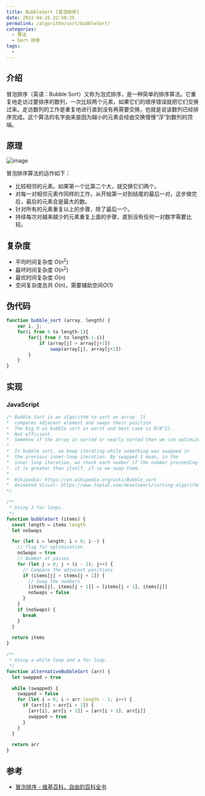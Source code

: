```yaml
---
title: BubbleSort [冒泡排序]
date: 2022-04-26 22:50:25
permalink: /algorithm/sort/bubbleSort/
categories:
  - 算法
  - Sort 排序
tags:
  - 
---
```


## 介绍

冒泡排序（英语：Bubble Sort）又称为泡式排序，是一种简单的排序算法。它重复地走访过要排序的数列，一次比较两个元素，如果它们的顺序错误就把它们交换过来。走访数列的工作是重复地进行直到没有再需要交换，也就是说该数列已经排序完成。这个算法的名字由来是因为越小的元素会经由交换慢慢“浮”到数列的顶端。

<!-- more -->

## 原理

![image](https://upload.wikimedia.org/wikipedia/commons/3/37/Bubble_sort_animation.gif)

冒泡排序算法的运作如下：

- 比较相邻的元素。如果第一个比第二个大，就交换它们两个。
- 对每一对相邻元素作同样的工作，从开始第一对到结尾的最后一对。这步做完后，最后的元素会是最大的数。
- 针对所有的元素重复以上的步骤，除了最后一个。
- 持续每次对越来越少的元素重复上面的步骤，直到没有任何一对数字需要比较。

## 复杂度

- 平均时间复杂度 $O(n^{2})$
- 最坏时间复杂度 $O(n^{2})$
- 最优时间复杂度 $O(n)$
- 空间复杂度总共 $O(n)$，需要辅助空间$O(1)$

## 伪代码

```js
function bubble_sort (array, length) {
    var i, j;
    for(i from 0 to length-1){
        for(j from 0 to length-1-i){
            if (array[j] > array[j+1])
                swap(array[j], array[j+1])
        }
    }
}
```

## 实现

### JavaScript

```js
/* Bubble Sort is an algorithm to sort an array. It
*  compares adjacent element and swaps their position
*  The big O on bubble sort in worst and best case is O(N^2).
*  Not efficient.
*  Somehow if the array is sorted or nearly sorted then we can optimize bubble sort by adding a flag.
*
*  In bubble sort, we keep iterating while something was swapped in
*  the previous inner-loop iteration. By swapped I mean, in the
*  inner loop iteration, we check each number if the number proceeding
*  it is greater than itself, if so we swap them.
*
*  Wikipedia: https://en.wikipedia.org/wiki/Bubble_sort
*  Animated Visual: https://www.toptal.com/developers/sorting-algorithms/bubble-sort
*/

/**
 * Using 2 for loops.
 */
function bubbleSort (items) {
  const length = items.length
  let noSwaps

  for (let i = length; i > 0; i--) {
    // flag for optimization
    noSwaps = true
    // Number of passes
    for (let j = 0; j < (i - 1); j++) {
      // Compare the adjacent positions
      if (items[j] > items[j + 1]) {
        // Swap the numbers
        [items[j], items[j + 1]] = [items[j + 1], items[j]]
        noSwaps = false
      }
    }
    if (noSwaps) {
      break
    }
  }

  return items
}

/**
 * Using a while loop and a for loop.
 */
function alternativeBubbleSort (arr) {
  let swapped = true

  while (swapped) {
    swapped = false
    for (let i = 0; i < arr.length - 1; i++) {
      if (arr[i] > arr[i + 1]) {
        [arr[i], arr[i + 1]] = [arr[i + 1], arr[i]]
        swapped = true
      }
    }
  }

  return arr
}
```

## 参考

- [冒泡排序 - 维基百科，自由的百科全书](https://zh.wikipedia.org/wiki/%E5%86%92%E6%B3%A1%E6%8E%92%E5%BA%8F)